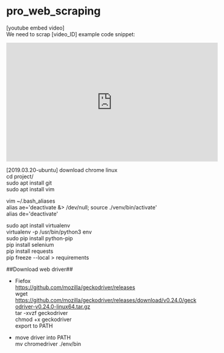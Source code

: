 # pro_web_scraping
[youtube embed video]  
We need to scrap [video_ID]
example code snippet:  
<iframe width="560" height="315" src="https://www.youtube.com/embed/[video_ID]" frameborder="0" allow="accelerometer; autoplay; encrypted-media; gyroscope; picture-in-picture" allowfullscreen></iframe>  

[2019.03.20-ubuntu]
download chrome linux  
cd project/  
sudo apt install git  
sudo apt install vim  

vim ~/.bash_aliases  
alias ae='deactivate &> /dev/null; source ./venv/bin/activate'  
alias de='deactivate'  

sudo apt install virtualenv  
virtualenv -p /usr/bin/python3 env  
sudo pip install python-pip  
pip install selenium  
pip install requests  
pip freeze --local > requirements  

##Download web driver##
- Fiefox  
https://github.com/mozilla/geckodriver/releases  
wget https://github.com/mozilla/geckodriver/releases/download/v0.24.0/geckodriver-v0.24.0-linux64.tar.gz  
tar -xvzf geckodriver  
chmod +x geckodriver  
export to PATH  

- move driver into PATH    
mv chromedriver ./env/bin    

